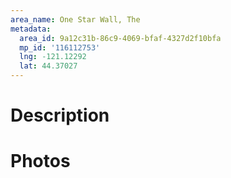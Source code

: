 ```yaml
---
area_name: One Star Wall, The
metadata:
  area_id: 9a12c31b-86c9-4069-bfaf-4327d2f10bfa
  mp_id: '116112753'
  lng: -121.12292
  lat: 44.37027
---
```

# Description

# Photos

